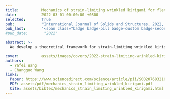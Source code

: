 ```yaml
---
title:          Mechanics of strain-limiting wrinkled kirigami for flexible devices：High flexibility, stretchability and compressibility
date:           2022-03-01 00:00:00 +0800
selected:       True
pub:            "International Journal of Solids and Structures, 2022, 238, 111382"
pub_last:       '<span class="badge badge-pill badge-custom badge-secondary">Journal</span>'
#pub_date:       "2022"

abstract: >-
  We develop a theoretical framework for strain-limiting wrinkled kirigami that enables flexible devices to achieve high flexibility, stretchability, and compressibility through parameterized geometric designs validated by analytical modeling.

cover:          assets/images/covers/2022-strain-limiting-wrinkled-kirigami.png
authors:
  - Yafei Wang
  - Changguo Wang
links:
  Paper: https://www.sciencedirect.com/science/article/pii/S0020768321004480
  PDF: assets/pdf/mechanics_strain_limiting_wrinkled_kirigami.pdf
  Cite: assets/bibtex/mechanics_strain_limiting_wrinkled_kirigami.html
---
```


